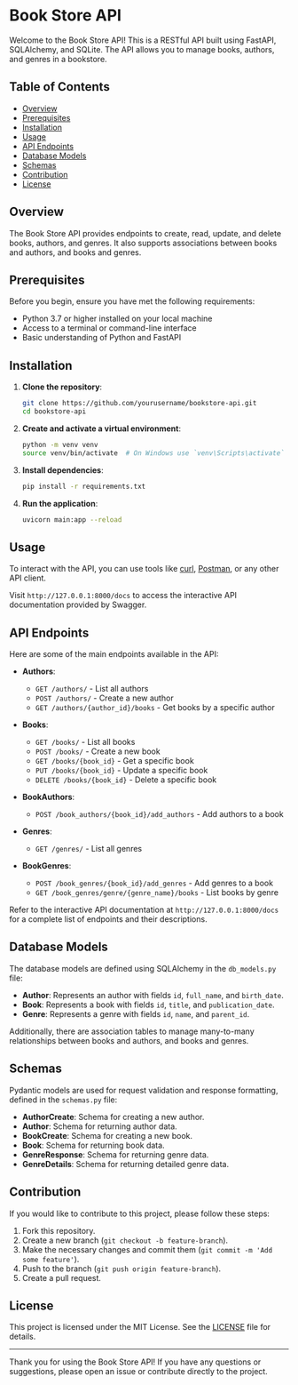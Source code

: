 # Book Store API

Welcome to the Book Store API! This is a RESTful API built using FastAPI, SQLAlchemy, and SQLite. The API allows you to manage books, authors, and genres in a bookstore.

## Table of Contents

- [Overview](#overview)
- [Prerequisites](#prerequisites)
- [Installation](#installation)
- [Usage](#usage)
- [API Endpoints](#api-endpoints)
- [Database Models](#database-models)
- [Schemas](#schemas)
- [Contribution](#contribution)
- [License](#license)

## Overview

The Book Store API provides endpoints to create, read, update, and delete books, authors, and genres. It also supports associations between books and authors, and books and genres.

## Prerequisites

Before you begin, ensure you have met the following requirements:

- Python 3.7 or higher installed on your local machine
- Access to a terminal or command-line interface
- Basic understanding of Python and FastAPI

## Installation

1. **Clone the repository**:
    ```bash
    git clone https://github.com/yourusername/bookstore-api.git
    cd bookstore-api
    ```

2. **Create and activate a virtual environment**:
    ```bash
    python -m venv venv
    source venv/bin/activate  # On Windows use `venv\Scripts\activate`
    ```

3. **Install dependencies**:
    ```bash
    pip install -r requirements.txt
    ```

4. **Run the application**:
    ```bash
    uvicorn main:app --reload
    ```

## Usage

To interact with the API, you can use tools like [curl](https://curl.se/), [Postman](https://www.postman.com/), or any other API client.

Visit `http://127.0.0.1:8000/docs` to access the interactive API documentation provided by Swagger.

## API Endpoints

Here are some of the main endpoints available in the API:

- **Authors**:
  - `GET /authors/` - List all authors
  - `POST /authors/` - Create a new author
  - `GET /authors/{author_id}/books` - Get books by a specific author

- **Books**:
  - `GET /books/` - List all books
  - `POST /books/` - Create a new book
  - `GET /books/{book_id}` - Get a specific book
  - `PUT /books/{book_id}` - Update a specific book
  - `DELETE /books/{book_id}` - Delete a specific book

- **BookAuthors**:
  - `POST /book_authors/{book_id}/add_authors` - Add authors to a book

- **Genres**:
  - `GET /genres/` - List all genres
 
- **BookGenres**:
  - `POST /book_genres/{book_id}/add_genres` - Add genres to a book
  - `GET /book_genres/genre/{genre_name}/books` - List books by genre

Refer to the interactive API documentation at `http://127.0.0.1:8000/docs` for a complete list of endpoints and their descriptions.

## Database Models

The database models are defined using SQLAlchemy in the `db_models.py` file:

- **Author**: Represents an author with fields `id`, `full_name`, and `birth_date`.
- **Book**: Represents a book with fields `id`, `title`, and `publication_date`.
- **Genre**: Represents a genre with fields `id`, `name`, and `parent_id`.

Additionally, there are association tables to manage many-to-many relationships between books and authors, and books and genres.

## Schemas

Pydantic models are used for request validation and response formatting, defined in the `schemas.py` file:

- **AuthorCreate**: Schema for creating a new author.
- **Author**: Schema for returning author data.
- **BookCreate**: Schema for creating a new book.
- **Book**: Schema for returning book data.
- **GenreResponse**: Schema for returning genre data.
- **GenreDetails**: Schema for returning detailed genre data.

## Contribution

If you would like to contribute to this project, please follow these steps:

1. Fork this repository.
2. Create a new branch (`git checkout -b feature-branch`).
3. Make the necessary changes and commit them (`git commit -m 'Add some feature'`).
4. Push to the branch (`git push origin feature-branch`).
5. Create a pull request.

## License

This project is licensed under the MIT License. See the [LICENSE](LICENSE) file for details.

---

Thank you for using the Book Store API! If you have any questions or suggestions, please open an issue or contribute directly to the project.
